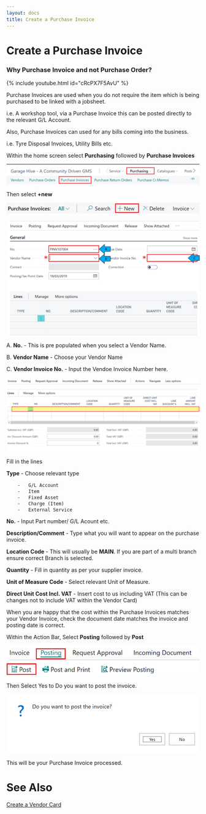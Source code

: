 ```yaml
---
layout: docs
title: Create a Purchase Invoice 
---
```


# Create a Purchase Invoice

### Why Purchase Invoice and not Purchase Order?  

{% include youtube.html id="cRcPX7F5AvU" %}

Purchase Invoices are used when you do not require the item which is being purchased to be linked with a jobsheet. 

i.e. A workshop tool, via a Purchase Invoice this can be posted directly to the relevant G/L Account.  

Also, Purchase Invoices can used for any bills coming into the business. 

i.e. Tyre Disposal Invoices, Utility Bills etc.  

Within the home screen select **Purchasing** followed by **Purchase Invoices**   

![](media/garagehive-create-a-purchase-invoice1.png)

Then select **+new**

![](media/garagehive-create-a-purchase-invoice2.png)

![](media/garagehive-create-a-purchase-invoice3.png)

A.  **No.** - This is pre populated when you select a Vendor Name. 

B.  **Vendor Name** - Choose your Vendor Name  

C.  **Vendor Invoice No.** - Input the Vendoe Invoice Number here. 

![](media/garagehive-create-a-purchase-invoice4.png)

Fill in the lines 

**Type**    - Choose relevant type 

        -   G/L Account
        -   Item 
        -   Fixed Asset 
        -   Charge (Item) 
        -   External Service 

**No.** - Input Part number/ G/L Acount etc.

**Description/Comment** - Type what you will want to appear on the purchase invoice. 

**Location Code** - This will usually be **MAIN**. If you are part of a multi branch ensure correct Branch is selected. 

**Quantity** - Fill in quantity as per your supplier invoice. 

**Unit of Measure Code**    - Select relevant Unit of Measure. 

**Direct Unit Cost Incl. VAT** - Insert cost to us including VAT (This can be changes not to include VAT within the Vendor Card) 

When you are happy that the cost within the Purchase Invoices matches your Vendor Invoice, check the document date matches the invoice and posting date is correct.

Within the Action Bar, Select **Posting** followed by **Post** 

![](media/garagehive-create-a-purchase-invoice5.png)

Then Select Yes to Do you want to post the invoice. 

![](media/garagehive-create-a-purchase-invoice6.png)

This will be your Purchase Invoice processed.  

#   See Also

 [Create a Vendor Card](/docs/garagehive-create-a-vendor-card.html "Create a Vendor Card") 
